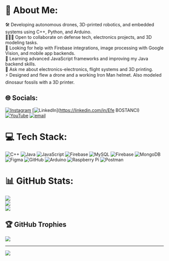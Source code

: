 # 💫 About Me:
🛠️ Developing autonomous drones, 3D-printed robotics, and embedded systems using C++, Python, and Arduino.<br>🧑‍🤝‍🧑 Open to collaborate on defense tech, electronics projects, and 3D modeling tasks.<br>🤝 Looking for help with Firebase integrations, image processing with Google Vision, and mobile app backends.<br>🌱 Learning advanced JavaScript frameworks and improving my Java backend skills.<br>💬 Ask me about electronics-electronics, flight systems and 3D printing.<br>⚡ Designed and flew a drone and a working Iron Man helmet. Also modeled dinosaur fossils with a 3D printer.


## 🌐 Socials:
[![Instagram](https://img.shields.io/badge/Instagram-%23E4405F.svg?logo=Instagram&logoColor=white)](https://instagram.com/efebstnci_) [![LinkedIn](https://img.shields.io/badge/LinkedIn-%230077B5.svg?logo=linkedin&logoColor=white)](https://linkedin.com/in/Efe BOSTANCI) [![YouTube](https://img.shields.io/badge/YouTube-%23FF0000.svg?logo=YouTube&logoColor=white)](https://youtube.com/@UC37x1tmebiBGJNwb9odXJaQ) [![email](https://img.shields.io/badge/Email-D14836?logo=gmail&logoColor=white)](mailto:efebostanci.eb@gmail.com) 

# 💻 Tech Stack:
![C++](https://img.shields.io/badge/c++-%2300599C.svg?style=for-the-badge&logo=c%2B%2B&logoColor=white) ![Java](https://img.shields.io/badge/java-%23ED8B00.svg?style=for-the-badge&logo=openjdk&logoColor=white) ![JavaScript](https://img.shields.io/badge/javascript-%23323330.svg?style=for-the-badge&logo=javascript&logoColor=%23F7DF1E) ![Firebase](https://img.shields.io/badge/firebase-%23039BE5.svg?style=for-the-badge&logo=firebase) ![MySQL](https://img.shields.io/badge/mysql-4479A1.svg?style=for-the-badge&logo=mysql&logoColor=white) ![Firebase](https://img.shields.io/badge/firebase-a08021?style=for-the-badge&logo=firebase&logoColor=ffcd34) ![MongoDB](https://img.shields.io/badge/MongoDB-%234ea94b.svg?style=for-the-badge&logo=mongodb&logoColor=white) ![Figma](https://img.shields.io/badge/figma-%23F24E1E.svg?style=for-the-badge&logo=figma&logoColor=white) ![GitHub](https://img.shields.io/badge/github-%23121011.svg?style=for-the-badge&logo=github&logoColor=white) ![Arduino](https://img.shields.io/badge/-Arduino-00979D?style=for-the-badge&logo=Arduino&logoColor=white) ![Raspberry Pi](https://img.shields.io/badge/-Raspberry_Pi-C51A4A?style=for-the-badge&logo=Raspberry-Pi) ![Postman](https://img.shields.io/badge/Postman-FF6C37?style=for-the-badge&logo=postman&logoColor=white)
# 📊 GitHub Stats:
![](https://github-readme-stats.vercel.app/api?username=Efe-Bostanci&theme=dark&hide_border=true&include_all_commits=true&count_private=true)<br/>
![](https://nirzak-streak-stats.vercel.app/?user=Efe-Bostanci&theme=dark&hide_border=true)<br/>
![](https://github-readme-stats.vercel.app/api/top-langs/?username=Efe-Bostanci&theme=dark&hide_border=true&include_all_commits=true&count_private=true&layout=compact)

## 🏆 GitHub Trophies
![](https://github-profile-trophy.vercel.app/?username=Efe-Bostanci&theme=gruvbox&no-frame=false&no-bg=true&margin-w=4)

---
[![](https://visitcount.itsvg.in/api?id=Efe-Bostanci&icon=0&color=0)](https://visitcount.itsvg.in)

<!-- Proudly created with GPRM ( https://gprm.itsvg.in ) -->
